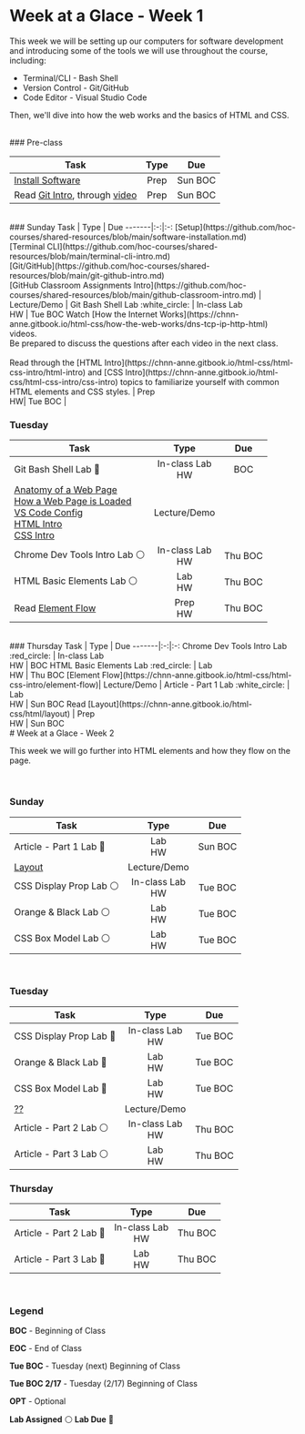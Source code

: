 # Week at a Glace - Week 1

This week we will be setting up our computers for software development and introducing some of the tools we will use throughout the course, including:
* Terminal/CLI - Bash Shell
* Version Control - Git/GitHub
* Code Editor - Visual Studio Code

Then, we'll dive into how the web works and the basics of HTML and CSS.

<br/>
### Pre-class

Task | Type | Due 
-------|:-:|:-:
 [Install Software](https://github.com/hoc-courses/shared-resources/blob/main/software-installation.md) | Prep | Sun BOC
Read [Git Intro](https://github.com/hoc-courses/shared-resources/blob/main/git-github-intro.md), through [video](https://www.youtube.com/watch?v=rbZf3lPMOYY&list=PLVYDhqbgYpYXbAL_Hps1Y--THRmaTFipj&index=9) | Prep | Sun BOC

<br/>
### Sunday
Task | Type | Due 
-------|:-:|:-:
[Setup](https://github.com/hoc-courses/shared-resources/blob/main/software-installation.md)<br/>[Terminal CLI](https://github.com/hoc-courses/shared-resources/blob/main/terminal-cli-intro.md)<br/> [Git/GitHub](https://github.com/hoc-courses/shared-resources/blob/main/git-github-intro.md)<br/>  [GitHub Classroom Assignments Intro](https://github.com/hoc-courses/shared-resources/blob/main/github-classroom-intro.md) | Lecture/Demo | 
Git Bash Shell Lab :white_circle:  | In-class Lab <br/>HW | Tue BOC
Watch [How the Internet Works](https://chnn-anne.gitbook.io/html-css/how-the-web-works/dns-tcp-ip-http-html) videos. <br/>Be prepared to discuss the questions after each video in the next class.<br/><br/> Read through the [HTML Intro](https://chnn-anne.gitbook.io/html-css/html-css-intro/html-intro) and [CSS Intro](https://chnn-anne.gitbook.io/html-css/html-css-intro/css-intro) topics to familiarize yourself with common HTML elements and CSS styles. | Prep<br/>HW| Tue BOC |

<br/>

### Tuesday
Task | Type | Due 
-------|:-:|:-:
Git Bash Shell Lab :red_circle: | In-class Lab<br/>HW | BOC
[Anatomy of a Web Page](https://chnn-anne.gitbook.io/html-css/how-the-web-works/anatomy-of-a-web-page) <br/>[How a Web Page is Loaded](https://chnn-anne.gitbook.io/html-css/how-the-web-works/how-a-web-page-gets-loaded)<br/> [VS Code Config](https://github.com/hoc-courses/shared-resources/blob/main/vs-code-intro.md) <br/> [HTML Intro](https://chnn-anne.gitbook.io/html-css/html-css-intro/html-intro)<br/>[CSS Intro](https://chnn-anne.gitbook.io/html-css/html-css-intro/css-intro) | Lecture/Demo | 
Chrome Dev Tools Intro Lab :white_circle: | In-class Lab<br/>HW | Thu BOC
HTML Basic Elements Lab :white_circle: | Lab<br/>HW | Thu BOC
Read [Element Flow](https://chnn-anne.gitbook.io/html-css/html-css-intro/element-flow) | Prep<br/>HW| Thu BOC |

<br/>
### Thursday
Task | Type | Due 
-------|:-:|:-:
Chrome Dev Tools Intro Lab :red_circle: | In-class Lab<br/>HW | BOC
HTML Basic Elements Lab :red_circle: | Lab<br/>HW | Thu BOC
[Element Flow](https://chnn-anne.gitbook.io/html-css/html-css-intro/element-flow)| Lecture/Demo | 
Article - Part 1 Lab :white_circle: | Lab<br/>HW | Sun BOC
Read [Layout](https://chnn-anne.gitbook.io/html-css/html/layout) | Prep<br/>HW | Sun BOC

<br/>
# Week at a Glace - Week 2

This week we will go further into HTML elements and how they flow on the page.

<br/>

### Sunday
Task | Type | Due 
-------|:-:|:-:
Article - Part 1 Lab :red_circle: | Lab<br/>HW | Sun BOC
[Layout](https://chnn-anne.gitbook.io/html-css/html/layout) | Lecture/Demo | 
CSS Display Prop Lab :white_circle: | In-class Lab<br/>HW | Tue BOC
Orange & Black Lab :white_circle: | Lab<br/>HW | Tue BOC
CSS Box Model Lab :white_circle: | Lab<br/>HW | Tue BOC
<br/>

### Tuesday
Task | Type | Due 
-------|:-:|:-:
CSS Display Prop Lab :red_circle: | In-class Lab<br/>HW | Tue BOC
Orange & Black Lab :red_circle: | Lab<br/>HW | Tue BOC
CSS Box Model Lab :red_circle: | Lab<br/>HW | Tue BOC
[??]() | Lecture/Demo |
Article - Part 2 Lab :white_circle: | In-class Lab<br/>HW | Thu BOC
Article - Part 3 Lab :white_circle: | Lab<br/>HW | Thu BOC

### Thursday
Task | Type | Due 
-------|:-:|:-:
Article - Part 2 Lab :red_circle: | In-class Lab<br/>HW | Thu BOC
Article - Part 3 Lab :red_circle: | Lab<br/>HW | Thu BOC

<br/>

### Legend

 **BOC** - Beginning of Class

 **EOC** - End of Class

 **Tue BOC** - Tuesday (next) Beginning of Class

 **Tue BOC 2/17** - Tuesday (2/17) Beginning of Class

 **OPT** - Optional

 **Lab Assigned** :white_circle: 
 **Lab Due** :red_circle:


